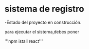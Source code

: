 <h1>sistema de registro</h1>

-Estado del proyecto en construcción.

para ejecutar el sistema,debes poner

'''npm istall react'''
